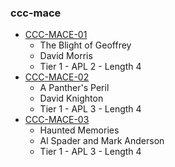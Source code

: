 ### ccc-mace
* [CCC-MACE-01](http://www.dmsguild.com/product/238812/CCCMACE0101-The-Blight-of-Geoffrey?affiliate_id=757342)
    * The Blight of Geoffrey
    * David Morris
    * Tier 1 - APL 2 - Length 4
* [CCC-MACE-02](http://www.dmsguild.com/product/238814/CCCMACE0102-A-Panthers-Peril?affiliate_id=757342)
    * A Panther's Peril
    * David Knighton
    * Tier 1 - APL 3 - Length 4
* [CCC-MACE-03](http://www.dmsguild.com/product/244858/CCCMACE0103-Haunted-Memories?affiliate_id=757342)
    * Haunted Memories
    * Al Spader and Mark Anderson
    * Tier 1 - APL 3 - Length 4

